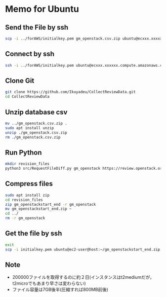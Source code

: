 # Memo for Ubuntu

## Send the File by ssh
```sh
scp -i ../forAWS/initialkey.pem gm_openstack.csv.zip ubuntu@ecxxx.xxxxxx.compute.amazonaws.com:~/
```

## Connect by ssh
```sh
ssh -i ../forAWS/initialkey.pem ubuntu@ecxxx.xxxxxx.compute.amazonaws.com
```

## Clone Git
```sh
git clone https://github.com/Ikuyadeu/CollectReviewData.git
cd CollectReviewData
```

## Unzip database csv
```sh
mv ../gm_openstack.csv.zip .
sudo apt install unzip
unzip ./gm_openstack.csv.zip
rm ./gm_openstack.csv.zip
```

## Run Python
```sh
mkdir revision_files
python3 src/RequestFileDiff.py gm_openstack https://review.openstack.org start end --from-ini
```

## Compress files
```sh
sudo apt install zip
cd revision_files
zip gm_openstackstart_end -r gm_openstack
mv gm_openstackstart_end.zip ~
cd ../
rm -r gm_openstack
```

## Get the file by ssh
```sh
exit
scp -i initialkey.pem ubuntu@ec2-user@host:~/gm_openstackstart_end.zip .
```

## Note
* 200000ファイルを取得するのに約２日(インスタンスはt2mediumだが，t2microでもあまり早さは変わらない)
* ファイル容量は7GB後半(圧縮すれば800MB前後)